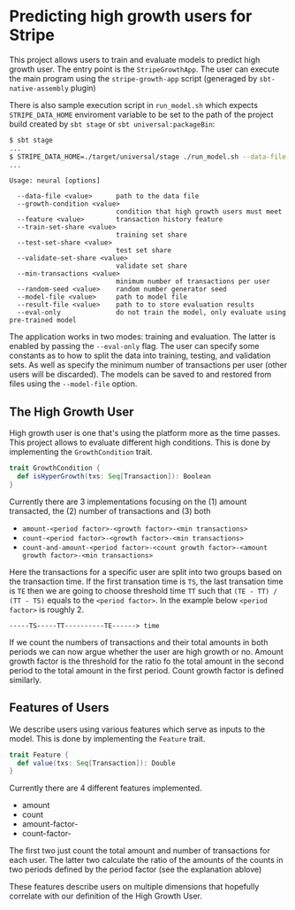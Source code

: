 # Predicting high growth users for Stripe

This project allows users to train and evaluate models to predict high growth user. The entry point is the `StripeGrowthApp`. The user can execute the main program using the `stripe-growth-app` script (generaged by `sbt-native-assembly` plugin)

There is also sample execution script in `run_model.sh` which expects `STRIPE_DATA_HOME` enviroment variable to be set to the path of the project build created by `sbt stage` or `sbt universal:packageBin`:

```bash
$ sbt stage
...
$ STRIPE_DATA_HOME=./target/universal/stage ./run_model.sh --data-file <path to data file>
...
```

```
Usage: neural [options]

  --data-file <value>      path to the data file
  --growth-condition <value>
                           condition that high growth users must meet
  --feature <value>        transaction history feature
  --train-set-share <value>
                           training set share
  --test-set-share <value>
                           test set share
  --validate-set-share <value>
                           validate set share
  --min-transactions <value>
                           minimum number of transactions per user
  --random-seed <value>    random number generator seed
  --model-file <value>     path to model file
  --result-file <value>    path to to store evaluation results
  --eval-only              do not train the model, only evaluate using pre-trained model
```

The application works in two modes: training and evaluation. The latter is enabled by passing the `--eval-only` flag. The user can specify some constants as to how to split the data into training, testing, and validation sets. As well as specify the minimum number of transactions per user (other users will be discarded). The models can be saved to and restored from files using the `--model-file` option.

## The High Growth User

High growth user is one that's using the platform more as the time passes. This project allows to evaluate different high conditions. This is done by implementing the `GrowthCondition` trait.

```scala
trait GrowthCondition {
  def isHyperGrowth(txs: Seq[Transaction]): Boolean
}
```

Currently there are 3 implementations focusing on the (1) amount transacted, the (2) number of transactions and (3) both

- `amount-<period factor>-<growth factor>-<min transactions>`
- `count-<period factor>-<growth factor>-<min transactions>`
- `count-and-amount-<period factor>-<count growth factor>-<amount growth factor>-<min transactions>`

Here the transactions for a specific user are split into two groups based on the transaction time. If the first transation time is `TS`, the last transation time is `TE` then we are going to choose threshold time `TT` such that `(TE - TT) / (TT - TS)` equals to the `<period factor>`. In the example below `<period factor>` is roughly 2.

```
-----TS-----TT----------TE------> time
```

If we count the numbers of transactions and their total amounts in both periods we can now argue whether the user are high growth or no. Amount growth factor is the threshold for the ratio fo the total amount in the second period to the total amount in the first period. Count growth factor is defined similarly.

## Features of Users

We describe users using various features which serve as inputs to the model. This is done by implementing the `Feature` trait.

```scala
trait Feature {
  def value(txs: Seq[Transaction]): Double
}
```

Currently there are 4 different features implemented.

- amount
- count
- amount-factor-<period factor>
- count-factor-<period factor>

The first two just count the total amount and number of transactions for each user. The latter two calculate the ratio of the amounts of the counts in two periods defined by the period factor (see the explanation ablove)

These features describe users on multiple dimensions that hopefully correlate with our definition of the High Growth User.
